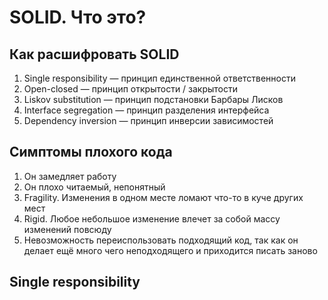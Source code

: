 # SOLID. Что это?

## Как расшифровать SOLID
1) Single responsibility — принцип единственной ответственности
2) Open-closed — принцип открытости / закрытости
3) Liskov substitution — принцип подстановки Барбары Лисков
4) Interface segregation — принцип разделения интерфейса
5) Dependency inversion — принцип инверсии зависимостей

## Симптомы плохого кода
1) Он замедляет работу
2) Он плохо читаемый, непонятный
3) Fragility. Изменения в одном месте ломают что-то в куче других мест
4) Rigid. Любое небольшое изменение влечет за собой массу изменений повсюду
5) Невозможность переиспользовать подходящий код, так как он делает ещё много чего неподходящего и приходится писать заново


## Single responsibility